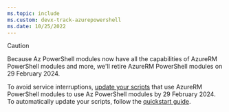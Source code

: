 ```yaml
---
ms.topic: include
ms.custom: devx-track-azurepowershell
ms.date: 10/25/2022
---
```


> [!CAUTION]
> Because Az PowerShell modules now have all the capabilities of AzureRM PowerShell modules and more,
> we'll retire AzureRM PowerShell modules on 29 February 2024.
>
> To avoid service interruptions, [update your scripts](https://aka.ms/azpsmigrate) that use AzureRM
> PowerShell modules to use Az PowerShell modules by 29 February 2024. To automatically update your
> scripts, follow the [quickstart guide](/powershell/azure/quickstart-migrate-azurerm-to-az-automatically).
